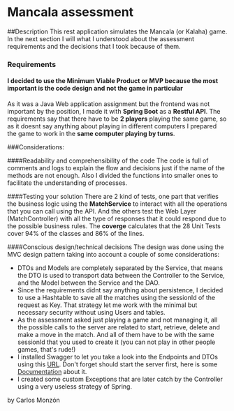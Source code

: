 # Mancala assessment

##Description
This rest application simulates the Mancala (or Kalaha) game. In the next section I will what I understood about 
the assessment requirements and the decisions that I took because of them.

### Requirements
#### I decided to use the Minimum Viable Product or MVP because the most important is the code design and not the game in particular 
As it was a Java Web application assignment but the frontend was not important by the position,
  I made it with **Spring Boot** as a **Restful API**.
The requirements say that there have to be **2 players** playing the same game, so as it doesnt say anything about playing in different computers I prepared the game to work in the **same computer playing by turns**.


###Considerations:

####Readability and comprehensibility of the code 
The code is full of comments and logs to explain the flow and decisions just if the name of the methods are not enough.  Also
I divided the functions into smaller ones to facilitate the understanding of processes.

####Testing your solution
There are 2 kind of tests, one part that verifies the business logic using the **MatchService** to interact with all the operations that you can call using the API.
And the others test the Web Layer (MatchController) with all the type of responses that it could respond due to the possible business rules.
The **coverge** calculates that the 28 Unit Tests cover 94% of the classes and 86% of the lines.

####Conscious design/technical decisions
The design was done using the MVC design pattern taking into account a couple of some considerations:
* DTOs and Models are completely separated by the Service, that means the DTO is used to transport data between the Controller to the Service, and the Model between the Service and the DAO.
* Since the requirements didnt say anything about persistence, I decided to use a Hashtable to save all the matches using the sessionId of the request as Key. That strategy let me work with the minimal but necessary security without using Users and tables.
* As the assessment asked just playing a game and not managing it, all the possible calls to the server are related to start, retrieve, delete and make a move in the match. And all of them have to be with the same sessionId that you used to create it (you can not play in other people games, that's rude!)
* I installed Swagger to let you take a look into the Endpoints and DTOs using this [URL](http://localhost:8080/swagger-ui.html). Don't forget should start the server first, here is some [Documentation](https://swagger.io/specification/v2/) about it.
* I created some custom Exceptions that are later catch by the Controller using a very useless strategy of Spring.


by Carlos Monzón
